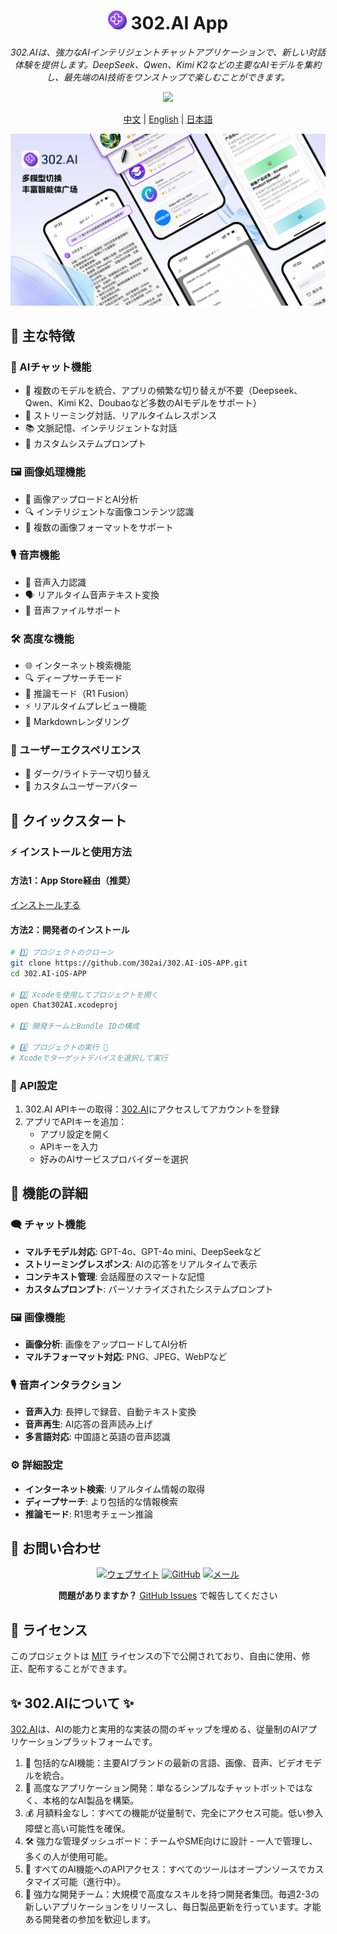<h1 align="center">
<img src='./docs/icon.svg' width='30'>
<span>
    302.AI App
</span>
</h1>
 
<p align="center">
<em>302.AIは、強力なAIインテリジェントチャットアプリケーションで、新しい対話体験を提供します。DeepSeek、Qwen、Kimi K2などの主要なAIモデルを集約し、最先端のAI技術をワンストップで楽しむことができます。</em>
</p>

<p align="center"><a href="https://apps.apple.com/us/app/302-ai/id6744959746" target="blank"><img src="https://file.302.ai/gpt/imgs/20250718/compressed_54de538f74f24551ba4004f65756ddfb.jpeg" /></a></p >

<p align="center"><a href="README_zh.md">中文</a> | <a href="README.md">English</a> | <a href="README_ja.md">日本語</a></p>

![](docs/302.AI-iOS-APP.png)

## 🌟 主な特徴

### 💬 AIチャット機能
- 🤖 複数のモデルを統合、アプリの頻繁な切り替えが不要（Deepseek、Qwen、Kimi K2、Doubaoなど多数のAIモデルをサポート）
- 🔄 ストリーミング対話、リアルタイムレスポンス
- 📚 文脈記憶、インテリジェントな対話
- 🎯 カスタムシステムプロンプト

### 🖼️ 画像処理機能
- 📸 画像アップロードとAI分析
- 🔍 インテリジェントな画像コンテンツ認識
- 📱 複数の画像フォーマットをサポート

### 🎙️ 音声機能
- 🎤 音声入力認識
- 🗣️ リアルタイム音声テキスト変換
- 🎵 音声ファイルサポート

### 🛠️ 高度な機能
- 🌐 インターネット検索機能
- 🔍 ディープサーチモード
- 🧠 推論モード（R1 Fusion）
- ⚡ リアルタイムプレビュー機能
- 📝 Markdownレンダリング

### 🎨 ユーザーエクスペリエンス
- 🌙 ダーク/ライトテーマ切り替え
- 👤 カスタムユーザーアバター


## 🚀 クイックスタート

### ⚡ インストールと使用方法

#### 方法1：App Store経由（推奨）

[インストールする](https://apps.apple.com/us/app/302-ai/id6744959746)

#### 方法2：開発者のインストール
```bash
# 1️⃣ プロジェクトのクローン
git clone https://github.com/302ai/302.AI-iOS-APP.git
cd 302.AI-iOS-APP

# 2️⃣ Xcodeを使用してプロジェクトを開く
open Chat302AI.xcodeproj

# 3️⃣ 開発チームとBundle IDの構成

# 4️⃣ プロジェクトの実行 🎉
# Xcodeでターゲットデバイスを選択して実行
```

### 🔑 API設定

1. 302.AI APIキーの取得：[302.AI](https://302.ai)にアクセスしてアカウントを登録
2. アプリでAPIキーを追加：
   - アプリ設定を開く
   - APIキーを入力
   - 好みのAIサービスプロバイダーを選択

## 📱 機能の詳細

### 🗨️ チャット機能

- **マルチモデル対応**: GPT-4o、GPT-4o mini、DeepSeekなど
- **ストリーミングレスポンス**: AIの応答をリアルタイムで表示
- **コンテキスト管理**: 会話履歴のスマートな記憶
- **カスタムプロンプト**: パーソナライズされたシステムプロンプト

### 🖼️ 画像機能

- **画像分析**: 画像をアップロードしてAI分析
- **マルチフォーマット対応**: PNG、JPEG、WebPなど

### 🎙️ 音声インタラクション

- **音声入力**: 長押しで録音、自動テキスト変換
- **音声再生**: AI応答の音声読み上げ
- **多言語対応**: 中国語と英語の音声認識

### ⚙️ 詳細設定

- **インターネット検索**: リアルタイム情報の取得
- **ディープサーチ**: より包括的な情報検索
- **推論モード**: R1思考チェーン推論

## 💬 お問い合わせ

<div align="center">

[![ウェブサイト](https://img.shields.io/badge/ウェブサイト-302.ai-blue.svg)](https://302.ai)
[![GitHub](https://img.shields.io/badge/GitHub-302.AI--iOS--APP-black.svg)](https://github.com/302ai/302.AI-iOS-APP)
[![メール](https://img.shields.io/badge/メール-support@302.ai-red.svg)](mailto:support@302.ai)

**問題がありますか？** [GitHub Issues](https://github.com/302ai/302.AI-iOS-APP/issues) で報告してください

</div>

## 📄 ライセンス

このプロジェクトは [MIT](LICENSE) ライセンスの下で公開されており、自由に使用、修正、配布することができます。

## ✨ 302.AIについて ✨
[302.AI](https://302.ai)は、AIの能力と実用的な実装の間のギャップを埋める、従量制のAIアプリケーションプラットフォームです。
1. 🧠 包括的なAI機能：主要AIブランドの最新の言語、画像、音声、ビデオモデルを統合。
2. 🚀 高度なアプリケーション開発：単なるシンプルなチャットボットではなく、本格的なAI製品を構築。
3. 💰 月額料金なし：すべての機能が従量制で、完全にアクセス可能。低い参入障壁と高い可能性を確保。
4. 🛠 強力な管理ダッシュボード：チームやSME向けに設計 - 一人で管理し、多くの人が使用可能。
5. 🔗 すべてのAI機能へのAPIアクセス：すべてのツールはオープンソースでカスタマイズ可能（進行中）。
6. 💪 強力な開発チーム：大規模で高度なスキルを持つ開発者集団。毎週2-3の新しいアプリケーションをリリースし、毎日製品更新を行っています。才能ある開発者の参加を歓迎します。
